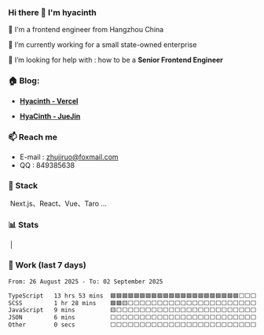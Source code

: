 ### Hi there 👋 I'm hyacinth

🫡 I'm a frontend engineer from Hangzhou China

🧰 I’m currently working for a small state-owned enterprise

🤔 I’m looking for help with :  how to be a **Senior Frontend Engineer**



### 🏠 Blog:

- **[Hyacinth - Vercel](https://hyaciovo.vercel.app)**

- **[HyaCinth - JueJin](https://juejin.cn/user/4332545970820861)**



### 📫 Reach me

- E-mail :  zhujiruo@foxmail.com
- QQ : 849385638



### 🌱 Stack

​	Next.js、React、Vue、Taro ...



### 📊 Stats

<img align="center" src="https://github-readme-stats.vercel.app/api?username=hyaciovo&show_icons=true&theme=buefy&hide_border=true" alt="" /> | <img align="center" src="https://github-readme-stats.vercel.app/api/top-langs/?username=hyaciovo&layout=compact&theme=buefy&hide_border=true" alt="" />


### 🧰 Work (last 7 days)
<!--START_SECTION:waka-->

```txt
From: 26 August 2025 - To: 02 September 2025

TypeScript   13 hrs 53 mins  🟩🟩🟩🟩🟩🟩🟩🟩🟩🟩🟩🟩🟩🟩🟩🟩🟩🟩🟩🟩🟩🟩⬜⬜⬜   88.90 %
SCSS         1 hr 28 mins    🟩🟩🟨⬜⬜⬜⬜⬜⬜⬜⬜⬜⬜⬜⬜⬜⬜⬜⬜⬜⬜⬜⬜⬜⬜   09.40 %
JavaScript   9 mins          🟨⬜⬜⬜⬜⬜⬜⬜⬜⬜⬜⬜⬜⬜⬜⬜⬜⬜⬜⬜⬜⬜⬜⬜⬜   01.00 %
JSON         6 mins          ⬜⬜⬜⬜⬜⬜⬜⬜⬜⬜⬜⬜⬜⬜⬜⬜⬜⬜⬜⬜⬜⬜⬜⬜⬜   00.69 %
Other        0 secs          ⬜⬜⬜⬜⬜⬜⬜⬜⬜⬜⬜⬜⬜⬜⬜⬜⬜⬜⬜⬜⬜⬜⬜⬜⬜   00.00 %
```

<!--END_SECTION:waka-->
